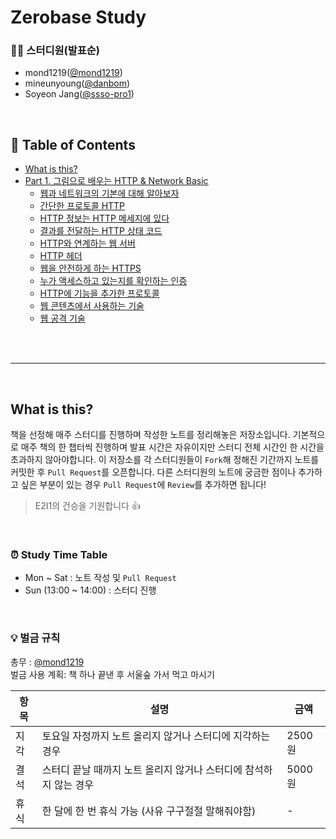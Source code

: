 # Zerobase Study

### 🧑‍💻 스터디원(발표순)
- mond1219([@mond1219](https://github.com/mond1219))
- mineunyoung([@danbom](https://github.com/danbom))
- Soyeon Jang([@ssso-pro1](https://github.com/ssso-pro1))
</br>

## 📑 Table of Contents

- [What is this?](#what-is-this)
- [Part 1. 그림으로 배우는 HTTP & Network Basic](https://github.com/danbom/Zerobase-Study/tree/main/%EA%B7%B8%EB%A6%BC%EC%9C%BC%EB%A1%9C%20%EB%B0%B0%EC%9A%B0%EB%8A%94%20HTTP%20%26%20Network%20Basic)
  - [웹과 네트워크의 기본에 대해 알아보자](https://github.com/danbom/Zerobase-Study/tree/main/%EA%B7%B8%EB%A6%BC%EC%9C%BC%EB%A1%9C%20%EB%B0%B0%EC%9A%B0%EB%8A%94%20HTTP%20%26%20Network%20Basic/%EC%9B%B9%EA%B3%BC%20%EB%84%A4%ED%8A%B8%EC%9B%8C%ED%81%AC%EC%9D%98%20%EA%B8%B0%EB%B3%B8%EC%97%90%20%EB%8C%80%ED%95%B4%20%EC%95%8C%EC%95%84%EB%B3%B4%EC%9E%90)
  - [간단한 프로토콜 HTTP](https://github.com/danbom/Zerobase-Study/tree/main/%EA%B7%B8%EB%A6%BC%EC%9C%BC%EB%A1%9C%20%EB%B0%B0%EC%9A%B0%EB%8A%94%20HTTP%20%26%20Network%20Basic/%EA%B0%84%EB%8B%A8%ED%95%9C%20%ED%94%84%EB%A1%9C%ED%86%A0%EC%BD%9C%20HTTP)
  - [HTTP 정보는 HTTP 메세지에 있다](https://github.com/danbom/Zerobase-Study/tree/main/%EA%B7%B8%EB%A6%BC%EC%9C%BC%EB%A1%9C%20%EB%B0%B0%EC%9A%B0%EB%8A%94%20HTTP%20%26%20Network%20Basic/HTTP%20%EC%A0%95%EB%B3%B4%EB%8A%94%20HTTP%20%EB%A9%94%EC%84%B8%EC%A7%80%EC%97%90%20%EC%9E%88%EB%8B%A4)
  - [결과를 전달하는 HTTP 상태 코드](https://github.com/danbom/Zerobase-Study/tree/main/%EA%B7%B8%EB%A6%BC%EC%9C%BC%EB%A1%9C%20%EB%B0%B0%EC%9A%B0%EB%8A%94%20HTTP%20%26%20Network%20Basic/%EA%B2%B0%EA%B3%BC%EB%A5%BC%20%EC%A0%84%EB%8B%AC%ED%95%98%EB%8A%94%20HTTP%20%EC%83%81%ED%83%9C%20%EC%BD%94%EB%93%9C)
  - [HTTP와 연계하는 웹 서버](https://github.com/danbom/Zerobase-Study/tree/main/%EA%B7%B8%EB%A6%BC%EC%9C%BC%EB%A1%9C%20%EB%B0%B0%EC%9A%B0%EB%8A%94%20HTTP%20%26%20Network%20Basic/HTTP%EC%99%80%20%EC%97%B0%EA%B3%84%ED%95%98%EB%8A%94%20%EC%9B%B9%20%EC%84%9C%EB%B2%84)
  - [HTTP 헤더](https://github.com/danbom/Zerobase-Study/tree/main/%EA%B7%B8%EB%A6%BC%EC%9C%BC%EB%A1%9C%20%EB%B0%B0%EC%9A%B0%EB%8A%94%20HTTP%20%26%20Network%20Basic/HTTP%20%ED%97%A4%EB%8D%94)
  - [웹을 안전하게 하는 HTTPS](https://github.com/danbom/Zerobase-Study/tree/main/%EA%B7%B8%EB%A6%BC%EC%9C%BC%EB%A1%9C%20%EB%B0%B0%EC%9A%B0%EB%8A%94%20HTTP%20%26%20Network%20Basic/%EC%9B%B9%EC%9D%84%20%EC%95%88%EC%A0%84%ED%95%98%EA%B2%8C%20%ED%95%98%EB%8A%94%20HTTPS)
  - [누가 액세스하고 있는지를 확인하는 인증](https://github.com/danbom/Zerobase-Study/tree/main/%EA%B7%B8%EB%A6%BC%EC%9C%BC%EB%A1%9C%20%EB%B0%B0%EC%9A%B0%EB%8A%94%20HTTP%20%26%20Network%20Basic/%EB%88%84%EA%B0%80%20%EC%95%A1%EC%84%B8%EC%8A%A4%ED%95%98%EA%B3%A0%20%EC%9E%88%EB%8A%94%EC%A7%80%EB%A5%BC%20%ED%99%95%EC%9D%B8%ED%95%98%EB%8A%94%20%EC%9D%B8%EC%A6%9D)
  - [HTTP에 기능을 추가한 프로토콜](https://github.com/danbom/Zerobase-Study/tree/main/%EA%B7%B8%EB%A6%BC%EC%9C%BC%EB%A1%9C%20%EB%B0%B0%EC%9A%B0%EB%8A%94%20HTTP%20%26%20Network%20Basic/HTTP%EC%97%90%20%EA%B8%B0%EB%8A%A5%EC%9D%84%20%EC%B6%94%EA%B0%80%ED%95%9C%20%ED%94%84%EB%A1%9C%ED%86%A0%EC%BD%9C)
  - [웹 콘텐츠에서 사용하는 기술](https://github.com/danbom/Zerobase-Study/tree/main/%EA%B7%B8%EB%A6%BC%EC%9C%BC%EB%A1%9C%20%EB%B0%B0%EC%9A%B0%EB%8A%94%20HTTP%20%26%20Network%20Basic/%EC%9B%B9%20%EC%BD%98%ED%85%90%EC%B8%A0%EC%97%90%EC%84%9C%20%EC%82%AC%EC%9A%A9%ED%95%98%EB%8A%94%20%EA%B8%B0%EC%88%A0)
  - [웹 공격 기술](https://github.com/danbom/Zerobase-Study/tree/main/%EA%B7%B8%EB%A6%BC%EC%9C%BC%EB%A1%9C%20%EB%B0%B0%EC%9A%B0%EB%8A%94%20HTTP%20%26%20Network%20Basic/%EC%9B%B9%20%EA%B3%B5%EA%B2%A9%20%EA%B8%B0%EC%88%A0)
</br>
</br>

---

</br>

## What is this?

책을 선정해 매주 스터디를 진행하며 작성한 노트를 정리해놓은 저장소입니다. 기본적으로 매주 책의 한 챕터씩 진행하며 발표 시간은 자유이지만 스터디 전체 시간인 한 시간을 초과하지 않아야합니다. 이 저장소를 각 스터디원들이 `Fork`해 정해진 기간까지 노트를 커밋한 후 `Pull Request`를 오픈합니다. 다른 스터디원의 노트에 궁금한 점이나 추가하고 싶은 부분이 있는 경우 `Pull Request`에 `Review`를 추가하면 됩니다!

> E2I1의 건승을 기원합니다 :thumbsup:
</br>


### ⏰ Study Time Table

- Mon ~ Sat : 노트 작성 및 `Pull Request`
- Sun (13:00 ~ 14:00) : 스터디 진행
</br>

### 💡 벌금 규칙

총무 : [@mond1219](https://github.com/mond1219)</br>
벌금 사용 계획: 책 하나 끝낸 후 서울숲 가서 먹고 마시기

| 항목   | 설명                                         | 금액  |
| ------ | ---------------------------------------------- | ---- |
| 지각 | 토요일 자정까지 노트 올리지 않거나 스터디에 지각하는 경우 | 2500원 |
| 결석 | 스터디 끝날 때까지 노트 올리지 않거나 스터디에 참석하지 않는 경우 | 5000원 |
| 휴식 | 한 달에 한 번 휴식 가능 (사유 구구절절 말해줘야함) | - |


